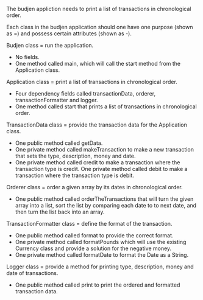 The budjen appliction needs to print a list of transactions in chronological order.

Each class in the budjen application should one have one purpose (shown as =) and possess certain attributes (shown as -).

Budjen class = run the application.
- No fields.
- One method called main, which will call the start method from the Application class.

Application class = print a list of transactions in chronological order.
- Four dependency fields called transactionData, orderer, transactionFormatter and logger.
- One method called start that prints a list of transactions in chronological order.

TransactionData class = provide the transaction data for the Application class.
- One public method called getData.
- One private method called makeTransaction to make a new transaction that sets the type, description, money and date.
- One private method called credit to make a transaction where the transaction type is credit.
One private method called debit to make a transaction where the transaction type is debit.

Orderer class = order a given array by its dates in chronological order.
- One public method called orderTheTransactions that will turn the given array into a list, sort the list by comparing each date to to next date, and then turn the list back into an array.

TransactionFormatter class = define the format of the transaction.
- One public method called format to provide the correct format.
- One private method called formatPounds which will use the existing Currency class and provide a solution for the negative money.
- One private method called formatDate to format the Date as a String.

Logger class = provide a method for printing type, description, money and date of transactions.
- One public method called print to print the ordered and formatted transaction data.